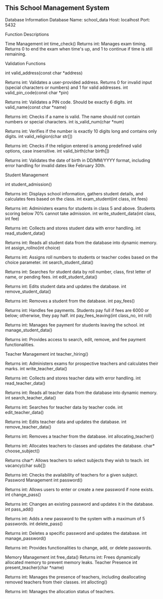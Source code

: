 ## This School Management System

Database Information
Database Name: school_data
Host: localhost
Port: 5432


Function Descriptions

Time Management
int time_check()
Returns int: Manages exam timing. Returns 0 to end the exam when time's up, and 1 to continue if time is still remaining.

Validation Functions

int valid_address(const char *address)

Returns int: Validates a user-provided address. Returns 0 for invalid input (special characters or numbers) and 1 for valid addresses.
int valid_pin_code(const char *pin)

Returns int: Validates a PIN code. Should be exactly 6 digits.
int valid_name(const char *name)

Returns int: Checks if a name is valid. The name should not contain numbers or special characters.
int is_valid_num(char *num)

Returns int: Verifies if the number is exactly 10 digits long and contains only digits.
int valid_religion(char str[])

Returns int: Checks if the religion entered is among predefined valid options, case insensitive.
int valid_birth(char birth[])

Returns int: Validates the date of birth in DD/MM/YYYY format, including error handling for invalid dates like February 30th.


Student Management

int student_admission()

Returns int: Displays school information, gathers student details, and calculates fees based on the class.
int exam_student(int class, int fees)

Returns int: Administers exams for students in class 5 and above. Students scoring below 70% cannot take admission.
int write_student_data(int class, int fee)

Returns int: Collects and stores student data with error handling.
int read_student_data()

Returns int: Reads all student data from the database into dynamic memory.
int assign_rollno(int choice)

Returns int: Assigns roll numbers to students or teacher codes based on the choice parameter.
int search_student_data()

Returns int: Searches for student data by roll number, class, first letter of name, or pending fees.
int edit_student_data()

Returns int: Edits student data and updates the database.
int remove_student_data()

Returns int: Removes a student from the database.
int pay_fees()

Returns int: Handles fee payments. Students pay full if fees are 6000 or below; otherwise, they pay half.
int pay_fees_leaving(int class_no, int roll)

Returns int: Manages fee payment for students leaving the school.
int manage_student_data()

Returns int: Provides access to search, edit, remove, and fee payment functionalities.


Teacher Management
int teacher_hiring()

Returns int: Administers exams for prospective teachers and calculates their marks.
int write_teacher_data()

Returns int: Collects and stores teacher data with error handling.
int read_teacher_data()

Returns int: Reads all teacher data from the database into dynamic memory.
int search_teacher_data()

Returns int: Searches for teacher data by teacher code.
int edit_teacher_data()

Returns int: Edits teacher data and updates the database.
int remove_teacher_data()

Returns int: Removes a teacher from the database.
int allocating_teacher()

Returns int: Allocates teachers to classes and updates the database.
char* choose_subject()

Returns char*: Allows teachers to select subjects they wish to teach.
int vacancy(char sub[])

Returns int: Checks the availability of teachers for a given subject.
Password Management
int password()

Returns int: Allows users to enter or create a new password if none exists.
int change_pass()

Returns int: Changes an existing password and updates it in the database.
int pass_add()

Returns int: Adds a new password to the system with a maximum of 5 passwords.
int delete_pass()

Returns int: Deletes a specific password and updates the database.
int manage_password()

Returns int: Provides functionalities to change, add, or delete passwords.

Memory Management
int free_data()
Returns int: Frees dynamically allocated memory to prevent memory leaks.
Teacher Presence
int present_teacher(char *name)

Returns int: Manages the presence of teachers, including deallocating removed teachers from their classes.
int allocting()

Returns int: Manages the allocation status of teachers.
